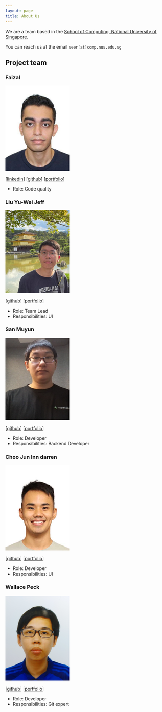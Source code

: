 ```yaml
---
layout: page
title: About Us
---
```


We are a team based in the [School of Computing, National University of Singapore](https://www.comp.nus.edu.sg).

You can reach us at the email `seer[at]comp.nus.edu.sg`

## Project team

### Faizal

<img src="images/TeaMakesMePee.png" width="200px">

[[linkedin](https://www.linkedin.com/in/faizal-0524/)]
[[github](https://github.com/TeaMakesMePee)]
[[portfolio](team/faizal.md)]

* Role: Code quality

### Liu Yu-Wei Jeff

<img src="images/lonelyfort.png" width="200px">

[[github](https://github.com/LonelyFort)]
[[portfolio](team/johndoe.md)]

* Role: Team Lead
* Responsibilities: UI

### San Muyun

<img src="images/san-muyun.png" width="200px">

[[github](http://github.com/jhttps://github.com/SAN-MUYUN)] [[portfolio](https://www.linkedin.com/in/muyun-san-870748186/)]

* Role: Developer
* Responsibilities: Backend Developer

### Choo Jun Inn darren

<img src="images/darrenchooji.png" width="200px">

[[github](http://github.com/darrenchooji)]
[[portfolio](https://www.linkedin.com/in/choojuninndarren/)]

* Role: Developer
* Responsibilities: UI

### Wallace Peck

<img src="images/wallacepck.png" width="200px">

[[github](http://github.com/wallacepck)]
[[portfolio](https://wallacepck.github.io)]

* Role: Developer
* Responsibilities: Git expert
